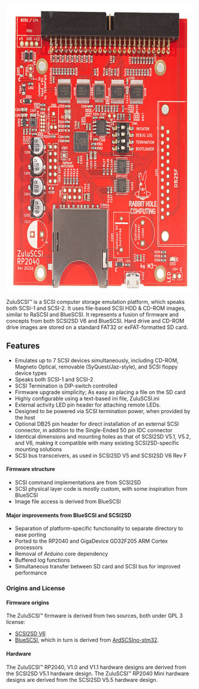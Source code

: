 <img src="assets/img/ZuluSCSI_RP2040_Top-Rev2022d-web.jpg" alt="ZuluSCSI V1.1 PCB" width="733" height="770">


ZuluSCSI™ is a SCSI computer storage emulation platform, which speaks both SCSI-1 and SCSI-2. It uses file-based SCSI HDD & CD-ROM images, similar to RaSCSI and BlueSCSI. It represents a fusion of firmware and concepts from both SCSI2SD V6 and BlueSCSI. Hard drive and CD-ROM drive images are stored on a standard FAT32 or exFAT-formatted SD card.

## Features

* Emulates up to 7 SCSI devices simultaneously, including CD-ROM, Magneto Optical, removable (SyQuest/Jaz-style), and SCSI floppy device types
* Speaks both SCSI-1 and SCSI-2
* SCSI Termination is DIP-switch controlled
* Firmware upgrade simplicity; As easy as placing a file on the SD card
* Highly configurable using a text-based ini file, ZuluSCSI.ini
* External activity LED pin header for attaching remote LEDs.
* Designed to be powered via SCSI termination power, when provided by the host
* Optional DB25 pin header for direct installation of an external SCSI connector, in addition to the Single-Ended 50 pin IDC connector
* Identical dimensions and mounting holes as that of SCSI2SD V5.1, V5.2, and V6, making it compatible with many existing SCSI2SD-specific mounting solutions
* SCSI bus transceivers, as used in SCSI2SD V5 and SCSI2SD V6 Rev F

#### Firmware structure

* SCSI command implementations are from SCSI2SD
* SCSI physical layer code is mostly custom, with some inspiration from BlueSCSI
* Image file access is derived from BlueSCSI

#### Major improvements from BlueSCSI and SCSI2SD

* Separation of platform-specific functionality to separate directory to ease porting
* Ported to the RP2040 and GigaDevice GD32F205 ARM Cortex processors
* Removal of Arduino core dependency
* Buffered log functions
* Simultaneous transfer between SD card and SCSI bus for improved performance

### Origins and License

#### Firmware origins

The ZuluSCSI™ firmware is derived from two sources, both under GPL 3 license:

* [SCSI2SD V6](http://www.codesrc.com/gitweb/index.cgi?p=SCSI2SD-V6.git;a=summary)
* [BlueSCSI](https://github.com/erichelgeson/BlueSCSI), which in turn is derived from [ArdSCSIno-stm32](https://github.com/ztto/ArdSCSino-stm32).

#### Hardware 
The ZuluSCSI™ RP2040, V1.0 and V1.1 hardware designs are derived from the SCSI2SD V5.1 hardware design.
The ZuluSCSI™ RP2040 Mini hardware designs are derived from the SCSI2SD V5.5 hardware design.
